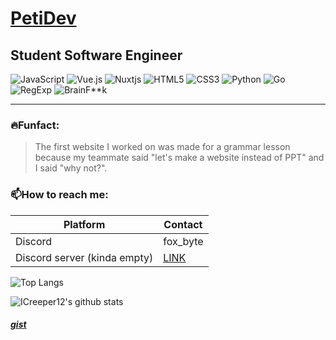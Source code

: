 # [**PetiDev**](https://petidev.github.io/PetiDevSite/) 
## Student Software Engineer

![JavaScript](https://img.shields.io/badge/javascript-%23323330.svg?style=for-the-badge&logo=javascript&logoColor=%23F7DF1E)
![Vue.js](https://img.shields.io/badge/vuejs-%2335495e.svg?style=for-the-badge&logo=vuedotjs&logoColor=%234FC08D)
![Nuxtjs](https://img.shields.io/badge/Nuxt-002E3B?style=for-the-badge&logo=nuxt&logoColor=#00DC82)
![HTML5](https://img.shields.io/badge/html5-%23E34F26.svg?style=for-the-badge&logo=html5&logoColor=white)
![CSS3](https://img.shields.io/badge/css3-%231572B6.svg?style=for-the-badge&logo=css3&logoColor=white)
![Python](https://img.shields.io/badge/python-3670A0?style=for-the-badge&logo=python&logoColor=ffdd54)
![Go](https://img.shields.io/badge/Go-39477F?style=for-the-badge&logo=go&logoColor=white)
![RegExp](https://img.shields.io/badge/RegExp-323243?style=for-the-badge&logoColor=white)
![BrainF**k](https://img.shields.io/badge/BrainF**k-8E51FF?style=for-the-badge&logoColor=white)

---

### **🔥Funfact:**
> The first website I worked on was made for a grammar lesson because my teammate said "let's make a website instead of PPT" and I said "why not?". 

### **📫How to reach me:**
| Platform | Contact |
| - | - | 
| Discord | fox_byte |
| Discord server (kinda empty) | [LINK](https://discord.gg/8x9CHneNAK) |

![Top Langs](https://github-readme-stats.vercel.app/api/top-langs/?username=PetiDev&theme=dark) 

![ICreeper12's github stats](https://github-readme-stats.vercel.app/api?username=PetiDev&show_icons=true&theme=tokyonight)

##### [gist](https://gist.github.com/PetiDev)

<!--
![PetiDev profile picture]( https://github.com/PetiDev.png?size=150) 
-->
